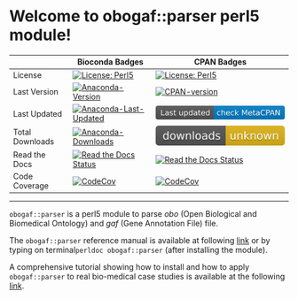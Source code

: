 # Welcome to obogaf::parser perl5 module!

|          | Bioconda Badges | CPAN  Badges |
| -------- | --------------- | ------------ |
| License | [![License: Perl5](https://img.shields.io/cpan/l/obogaf-parser?color=orange&style=flat-square&label=License)](https://dev.perl.org/licenses/) | [![License: Perl5](https://img.shields.io/cpan/l/obogaf-parser?color=orange&label=License)](https://dev.perl.org/licenses/)
| Last Version | [![Anaconda-Version](https://anaconda.org/bioconda/perl-obogaf-parser/badges/version.svg)](https://anaconda.org/bioconda/perl-obogaf-parser) | [![CPAN-version](https://img.shields.io/cpan/v/obogaf-parser?label=CPAN)](https://metacpan.org/pod/obogaf::parser)
| Last Updated | [![Anaconda-Last-Updated](https://anaconda.org/bioconda/perl-obogaf-parser/badges/latest_release_date.svg)](https://anaconda.org/bioconda/perl-obogaf-parser)| [![CPAN-Last-Release](badge/cpan-last-updated.svg)](https://metacpan.org/pod/obogaf::parser)
| Total Downloads | [![Anaconda-Downloads](https://anaconda.org/bioconda/perl-obogaf-parser/badges/downloads.svg)](https://anaconda.org/bioconda/perl-obogaf-parser) | [![CPAN-Downloads](badge/cpan-downloads.svg)](https://metacpan.org/pod/obogaf::parser)
| Read the Docs | [![Read the Docs Status](https://img.shields.io/readthedocs/obogaf-parser?label=Docs&logo=Read%20the%20Docs&logoColor=white&style=flat-square)](https://obogaf-parser.readthedocs.io) | [![Read the Docs Status](https://img.shields.io/readthedocs/obogaf-parser?label=Docs&logo=Read%20the%20Docs&logoColor=white)](https://obogaf-parser.readthedocs.io)
| Code Coverage | [![CodeCov](https://img.shields.io/codecov/c/gh/marconotaro/obogaf-parser?logo=codecov&style=flat-square)](https://codecov.io/gh/marconotaro/obogaf-parser) | [![CodeCov](https://img.shields.io/codecov/c/gh/marconotaro/obogaf-parser?logo=codecov)](https://codecov.io/gh/marconotaro/obogaf-parser)

---

``obogaf::parser`` is a perl5 module to parse *obo* (Open Biological and Biomedical Ontology) and *gaf* (Gene Annotation File) file.

The ``obogaf::parser`` reference manual is available at following [link](https://metacpan.org/pod/obogaf::parser) or by typing on terminal``perldoc obogaf::parser`` (after installing the module).

A comprehensive tutorial showing how to install and how to apply ``obogaf::parser`` to real bio-medical case studies is available at the following [link](https://obogaf-parser.readthedocs.io).

